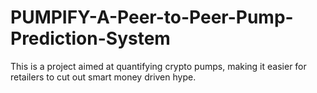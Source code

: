 # PUMPIFY-A-Peer-to-Peer-Pump-Prediction-System
This is a project aimed at quantifying crypto pumps, making it easier for retailers to cut out smart money driven hype.
